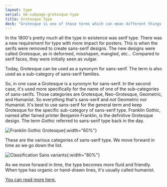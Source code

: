```yaml
---
layout: type
serial: kb-subpage-grotesque-type
title: Grotesque Type
deck: "Grotesque is one of those terms which can mean different things in different contexts."
---
```

In the 1800's pretty much all the type in existence was serif type. There was a new requirement for type with more impact for posters. This is when the serifs were removed to create sans-serif designs. The new designs were called *Grotesque*, as in deformed, misshapen, mangled, etc… Compared to serif faces, they were initially seen as vulgar.

Today, Grotesque can be used as a synonym for sans-serif. The term is also used as a sub-category of sans-serif families.

So, in one case a Grotesque is a synonym for sans-serif. In the second case, it's used more specifically for the name of one of the sub-categories of sans-serifs. Those categories are Grotesque, Neo-Grotesque, Geometric, and Humanist. So everything that's sans-serif and *not* Geometric nor Humanist. It's best to use sans-serif for the general term and keep Grotesque for the specific sub-category of sans-serif type. Franklin Gothic, named after famed printer Benjamin Franklin, is the definitive Grotesque design. The term *Gothic* referred to sans-serif type back in the day.

![Franklin Gothic Grotesque]({{site.url}}/svg/kb/grotesque-franklin-gothic.svg){:width="60%"}

These are the various categories of sans-serif type. We move forward in time as we go down the list.

![Classification Sans variants]({{site.url}}/svg/kb/classification-sans-variants.svg){:width="80%"}

As we move forward in time, the type becomes more fluid and friendly. When type has organic or hand-drawn lines, it's usually called humanist.

[You can read more here.](classification-categories.html)